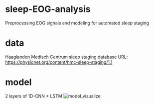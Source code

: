 # sleep-EOG-analysis
Preprocessing EOG signals and modeling for automated sleep staging

# data
Haaglanden Medisch Centrum sleep staging database
URL: https://physionet.org/content/hmc-sleep-staging/1.1

# model
2 layers of 1D-CNN + LSTM
![model_visualize](https://github.com/hoho9337/sleep-EOG-analysis/assets/97961767/4a45c49e-0c8a-451e-8603-0225cfc5200a)
